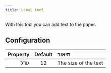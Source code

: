 ```yaml
---
title: Label tool
---
```


With this tool you can add text to the paper.

## Configuration

| Property | Default | תיאור                |
| -------: | :-----: | :------------------- |
|     גודל |    12   | The size of the text |
